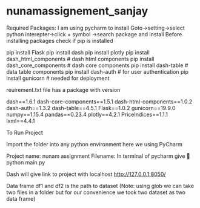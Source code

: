 # nunamassignement_sanjay

Required Packages:
I am using pycharm to install
Goto->setting->select python interepter->click + symbol ->search package and install 
Before installing packages check if pip is installed


pip install Flask
pip install dash
pip install plotly
pip install dash_html_components # dash html components
pip install dash_core_components # dash core components 
pip install dash-table # data table components
pip install dash-auth # for user authentication
pip install gunicorn # needed for deployment

reuirement.txt file has a package with version 

dash==1.6.1
dash-core-components==1.5.1
dash-html-components==1.0.2
dash-auth==1.3.2
dash-table==4.5.1
Flask==1.0.2
gunicorn==19.9.0
numpy==1.15.4
pandas==0.23.4
plotly==4.2.1
PriceIndices==1.1.1
lxml==4.4.1

To Run Project

Import the folder into any python environment here we using PyCharm

Project name: nunam assignment 
Filename:
In terminal of pycharm give   python main.py

Dash will give link to project with localhost http://127.0.0.1:8050/

  Data frame df1 and df2 is the path to dataset
 (Note: using glob we can take two files in a folder but for our convenience we took two dataset as two data frame)
